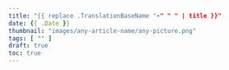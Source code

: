 ```yaml
---
title: "{{ replace .TranslationBaseName "-" " " | title }}"
date: {{ .Date }}
thumbnail: "images/any-article-name/any-picture.png"
tags: [ "" ]
draft: true
toc: true
---
```

